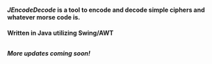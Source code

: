 #### ***JEncodeDecode*** is a tool to encode and decode simple ciphers and whatever morse code is.
#### Written in Java utilizing Swing/AWT
##
##### More updates coming soon!
